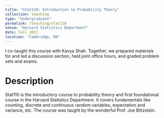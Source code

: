 ```yaml
---
title: "Stat110: Introduction to Probability Theory"
collection: teaching
type: "Undergraduate"
permalink: /teaching/stat110
venue: "Harvard Statistics Department"
date: Fall 2021
location: "Cambridge, MA"
---
```


I co-taught this course with Kavya Shah. Together, we prepared materials for and led a discussion section, held joint office hours, and graded problem sets and exams. 

Description
======
Stat110 is the introductory course to probability theory and first foundational course in the Harvard Statistics Department. It covers fundamentals like counting, discrete and continuous random variables, expectation and variance, etc. The course was taught by the wonderful Prof. Joe Blitzstein. 

